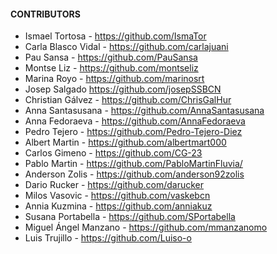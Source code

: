 #### CONTRIBUTORS
* Ismael Tortosa - https://github.com/IsmaTor
* Carla Blasco Vidal - https://github.com/carlajuani
* Pau Sansa - https://github.com/PauSansa
* Montse Liz - https://github.com/montseliz
* Marina Royo - https://github.com/marinosrt
* Josep Salgado https://github.com/josepSSBCN
* Christian Gálvez - https://github.com/ChrisGalHur
* Anna Santasusana - https://github.com/AnnaSantasusana
* Anna Fedoraeva - https://github.com/AnnaFedoraeva
* Pedro Tejero - https://github.com/Pedro-Tejero-Diez
* Albert Martin - https://github.com/albertmart000
* Carlos Gimeno - https://github.com/CG-23
* Pablo Martin - https://github.com/PabloMartinFluvia/
* Anderson Zolis - https://github.com/anderson92zolis
* Dario Rucker - https://github.com/darucker
* Milos Vasovic - https://github.com/vaskebcn
* Annia Kuzmina - https://github.com/anniakuz
* Susana Portabella - https://github.com/SPortabella
* Miguel Ángel Manzano - https://github.com/mmanzanomo
* Luis Trujillo - https://github.com/Luiso-o

